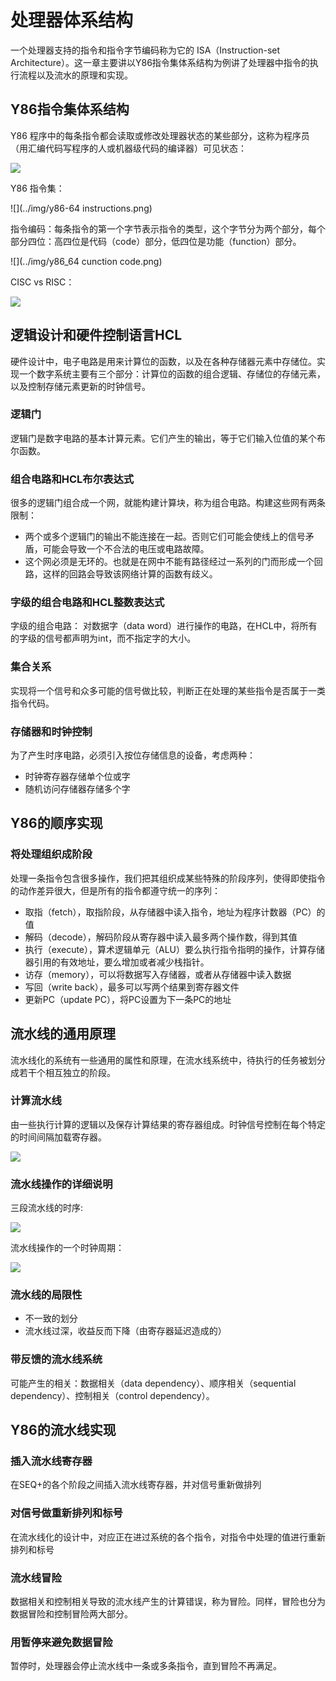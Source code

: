# 处理器体系结构

一个处理器支持的指令和指令字节编码称为它的 ISA（Instruction-set Architecture）。这一章主要讲以Y86指令集体系结构为例讲了处理器中指令的执行流程以及流水的原理和实现。

## Y86指令集体系结构

Y86 程序中的每条指令都会读取或修改处理器状态的某些部分，这称为程序员（用汇编代码写程序的人或机器级代码的编译器）可见状态：

![](../img/y86.png)

Y86 指令集：

![](../img/y86-64 instructions.png)

指令编码：每条指令的第一个字节表示指令的类型，这个字节分为两个部分，每个部分四位：高四位是代码（code）部分，低四位是功能（function）部分。

![](../img/y86_64 cunction code.png)

CISC vs RISC：

![](../img/cisc_risc.jpg)

##  逻辑设计和硬件控制语言HCL

硬件设计中，电子电路是用来计算位的函数，以及在各种存储器元素中存储位。实现一个数字系统主要有三个部分：计算位的函数的组合逻辑、存储位的存储元素，以及控制存储元素更新的时钟信号。

### 逻辑门

逻辑门是数字电路的基本计算元素。它们产生的输出，等于它们输入位值的某个布尔函数。

### 组合电路和HCL布尔表达式

很多的逻辑门组合成一个网，就能构建计算块，称为组合电路。构建这些网有两条限制：

- 两个或多个逻辑门的输出不能连接在一起。否则它们可能会使线上的信号矛盾，可能会导致一个不合法的电压或电路故障。
- 这个网必须是无环的。也就是在网中不能有路径经过一系列的门而形成一个回路，这样的回路会导致该网络计算的函数有歧义。

### 字级的组合电路和HCL整数表达式

字级的组合电路： 对数据字（data word）进行操作的电路，在HCL中，将所有的字级的信号都声明为int，而不指定字的大小。

### 集合关系

实现将一个信号和众多可能的信号做比较，判断正在处理的某些指令是否属于一类指令代码。

###  存储器和时钟控制

为了产生时序电路，必须引入按位存储信息的设备，考虑两种：

- 时钟寄存器存储单个位或字
- 随机访问存储器存储多个字

##  Y86的顺序实现

### 将处理组织成阶段

处理一条指令包含很多操作，我们把其组织成某些特殊的阶段序列，使得即使指令的动作差异很大，但是所有的指令都遵守统一的序列：

- 取指（fetch），取指阶段，从存储器中读入指令，地址为程序计数器（PC）的值
- 解码（decode），解码阶段从寄存器中读入最多两个操作数，得到其值
- 执行（execute），算术逻辑单元（ALU）要么执行指令指明的操作，计算存储器引用的有效地址，要么增加或者减少栈指针。
- 访存（memory），可以将数据写入存储器，或者从存储器中读入数据
- 写回（write back），最多可以写两个结果到寄存器文件
- 更新PC（update PC），将PC设置为下一条PC的地址

## 流水线的通用原理

流水线化的系统有一些通用的属性和原理，在流水线系统中，待执行的任务被划分成若干个相互独立的阶段。

### 计算流水线

由一些执行计算的逻辑以及保存计算结果的寄存器组成。时钟信号控制在每个特定的时间间隔加载寄存器。

![](../img/pipe.png)

### 流水线操作的详细说明

三段流水线的时序:

![](../img/three_stage.png)

流水线操作的一个时钟周期：

![](../img/clock_cycle.png)

### 流水线的局限性

- 不一致的划分
- 流水线过深，收益反而下降（由寄存器延迟造成的）

### 带反馈的流水线系统

可能产生的相关：数据相关（data dependency）、顺序相关（sequential dependency）、控制相关（control dependency）。

## Y86的流水线实现

### 插入流水线寄存器

在SEQ+的各个阶段之间插入流水线寄存器，并对信号重新做排列

### 对信号做重新排列和标号

在流水线化的设计中，对应正在进过系统的各个指令，对指令中处理的值进行重新排列和标号

### 流水线冒险

数据相关和控制相关导致的流水线产生的计算错误，称为冒险。同样，冒险也分为数据冒险和控制冒险两大部分。

### 用暂停来避免数据冒险

暂停时，处理器会停止流水线中一条或多条指令，直到冒险不再满足。















